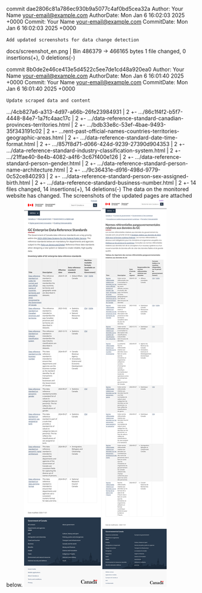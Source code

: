 commit dae2806c81a786ec930b9a5077c4af0bd5cea32a
Author:     Your Name <your-email@example.com>
AuthorDate: Mon Jan 6 16:02:03 2025 +0000
Commit:     Your Name <your-email@example.com>
CommitDate: Mon Jan 6 16:02:03 2025 +0000

    Add updated screenshots for data change detection

 docs/screenshot_en.png | Bin 486379 -> 466165 bytes
 1 file changed, 0 insertions(+), 0 deletions(-)

commit 8b0de2e46ce413e5d4522c5ee7de1cd48a920ea0
Author:     Your Name <your-email@example.com>
AuthorDate: Mon Jan 6 16:01:40 2025 +0000
Commit:     Your Name <your-email@example.com>
CommitDate: Mon Jan 6 16:01:40 2025 +0000

    Update scraped data and content

 .../4cb827a6-a313-4d97-a66b-26fe23984931                                | 2 +-
 .../86c1f4f2-b5f7-4448-84e7-1a7fc4aac17c                                | 2 +-
 .../data-reference-standard-canadian-provinces-territories.html         | 2 +-
 .../bdb33e8c-53ef-4bae-9493-35f343191c02                                | 2 +-
 ...rent-past-official-names-countries-territories-geographic-areas.html | 2 +-
 .../data-reference-standard-date-time-format.html                       | 2 +-
 .../857f8d71-d066-424d-9239-27390d904353                                | 2 +-
 .../data-reference-standard-industry-classification-system.html         | 2 +-
 .../21ffae40-8e4b-4082-a4f6-3c67f400e126                                | 2 +-
 .../data-reference-standard-person-gender.html                          | 2 +-
 .../data-reference-standard-person-name-architecture.html               | 2 +-
 .../9c36431e-d916-498d-9779-0c52ce840293                                | 2 +-
 .../data-reference-standard-person-sex-assigned-birth.html              | 2 +-
 .../data-reference-standard-business-number.html                        | 2 +-
 14 files changed, 14 insertions(+), 14 deletions(-)
The data on the monitored website has changed. The screenshots of the updated pages are attached below.
![Screenshot EN](https://github.com/PatLittle/GC-Ref-Data-Tracker/blob/main/docs/screenshot_en.png?raw=true)
![Screenshot FR](https://github.com/PatLittle/GC-Ref-Data-Tracker/blob/main/docs/screenshot_fr.png?raw=true)
